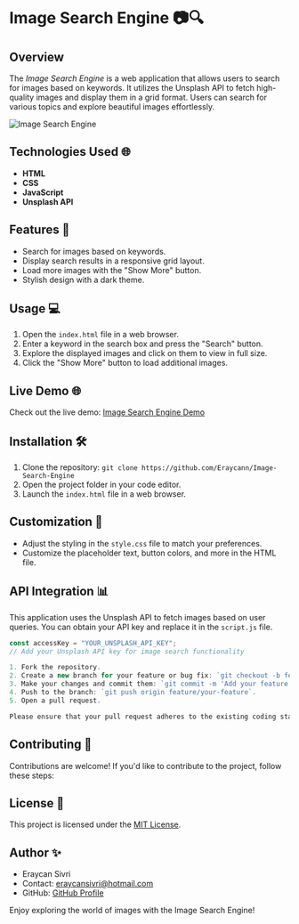 # Image Search Engine 📷🔍

## Overview
The *Image Search Engine* is a web application that allows users to search for images based on keywords. It utilizes the Unsplash API to fetch high-quality images and display them in a grid format. Users can search for various topics and explore beautiful images effortlessly.

![Image Search Engine](./readme.gif)

## Technologies Used 🌐
- **HTML**
- **CSS**
- **JavaScript**
- **Unsplash API**

## Features 🌟
- Search for images based on keywords.
- Display search results in a responsive grid layout.
- Load more images with the "Show More" button.
- Stylish design with a dark theme.

## Usage 💻
1. Open the `index.html` file in a web browser.
2. Enter a keyword in the search box and press the "Search" button.
3. Explore the displayed images and click on them to view in full size.
4. Click the "Show More" button to load additional images.

## Live Demo 🌐
Check out the live demo: [Image Search Engine Demo](#) <!-- Add your live demo link -->

## Installation 🛠️
1. Clone the repository: `git clone https://github.com/Eraycann/Image-Search-Engine`
2. Open the project folder in your code editor.
3. Launch the `index.html` file in a web browser.

## Customization 🎨
- Adjust the styling in the `style.css` file to match your preferences.
- Customize the placeholder text, button colors, and more in the HTML file.

## API Integration 📊
This application uses the Unsplash API to fetch images based on user queries. You can obtain your API key and replace it in the `script.js` file.

```javascript
const accessKey = "YOUR_UNSPLASH_API_KEY";
// Add your Unsplash API key for image search functionality

1. Fork the repository.
2. Create a new branch for your feature or bug fix: `git checkout -b feature/your-feature` or `git checkout -b bugfix/your-bugfix`.
3. Make your changes and commit them: `git commit -m 'Add your feature'`.
4. Push to the branch: `git push origin feature/your-feature`.
5. Open a pull request.

Please ensure that your pull request adheres to the existing coding standards and includes relevant test cases.
````

## Contributing 🤝
Contributions are welcome! If you'd like to contribute to the project, follow these steps:

## License 📜
This project is licensed under the [MIT License](LICENSE.md).

## Author ✨
- Eraycan Sivri
- Contact: eraycansivri@hotmail.com
- GitHub: [GitHub Profile](https://github.com/Eraycann)

Enjoy exploring the world of images with the Image Search Engine!
